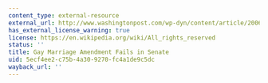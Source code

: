 ```yaml
---
content_type: external-resource
external_url: http://www.washingtonpost.com/wp-dyn/content/article/2006/06/07/AR2006060700830.html
has_external_license_warning: true
license: https://en.wikipedia.org/wiki/All_rights_reserved
status: ''
title: Gay Marriage Amendment Fails in Senate
uid: 5ecf4ee2-c75b-4a30-9270-fc4a1de9c5dc
wayback_url: ''
---
```

